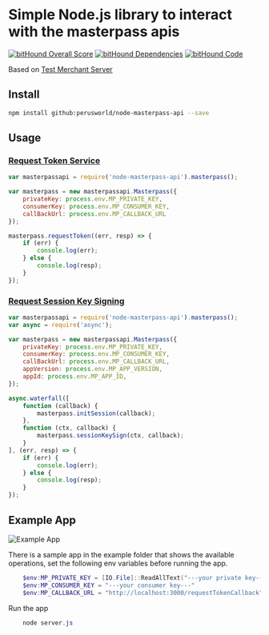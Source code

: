 # Simple Node.js library to interact with the masterpass apis #

[![bitHound Overall Score](https://www.bithound.io/github/perusworld/node-masterpass-api/badges/score.svg)](https://www.bithound.io/github/perusworld/node-masterpass-api)
[![bitHound Dependencies](https://www.bithound.io/github/perusworld/node-masterpass-api/badges/dependencies.svg)](https://www.bithound.io/github/perusworld/node-masterpass-api/master/dependencies/npm)
[![bitHound Code](https://www.bithound.io/github/perusworld/node-masterpass-api/badges/code.svg)](https://www.bithound.io/github/perusworld/node-masterpass-api)

Based on [Test Merchant Server](https://github.com/Mastercard/masterpass-android-sample-app/tree/master/Test-Merchant-Server)

## Install ##
```bash
npm install github:perusworld/node-masterpass-api --save
```
## Usage ##

### [Request Token Service](https://developer.mastercard.com/documentation/masterpass-merchant-integration#api_request_token_service) ##
```javascript
var masterpassapi = require('node-masterpass-api').masterpass();

var masterpass = new masterpassapi.Masterpass({
    privateKey: process.env.MP_PRIVATE_KEY,
    consumerKey: process.env.MP_CONSUMER_KEY,
    callBackUrl: process.env.MP_CALLBACK_URL
});

masterpass.requestToken((err, resp) => {
    if (err) {
        console.log(err);
    } else {
        console.log(resp);
    }
});

```

### [Request Session Key Signing](https://developer.mastercard.com/documentation/masterpass-merchant-integration#api_session_key_signing) ##
```javascript
var masterpassapi = require('node-masterpass-api').masterpass();
var async = require('async');

var masterpass = new masterpassapi.Masterpass({
    privateKey: process.env.MP_PRIVATE_KEY,
    consumerKey: process.env.MP_CONSUMER_KEY,
    callBackUrl: process.env.MP_CALLBACK_URL,
    appVersion: process.env.MP_APP_VERSION,
    appId: process.env.MP_APP_ID,
});

async.waterfall([
    function (callback) {
        masterpass.initSession(callback);
    },
    function (ctx, callback) {
        masterpass.sessionKeySign(ctx, callback);
    }
], (err, resp) => {
    if (err) {
        console.log(err);
    } else {
        console.log(resp);
    }
});

```

## Example App ##

![Example App](https://raw.githubusercontent.com/perusworld/node-masterpass-api/master/example/public/images/screenshot.png "Example App")

There is a sample app in the example folder that shows the available operations, set the following env variables before running the app.

```powershell
    $env:MP_PRIVATE_KEY = [IO.File]::ReadAllText("---your private key---")
    $env:MP_CONSUMER_KEY = "---your consumer key---"
    $env:MP_CALLBACK_URL = "http://localhost:3000/requestTokenCallback"
```

Run the app

```powershell
    node server.js
```
